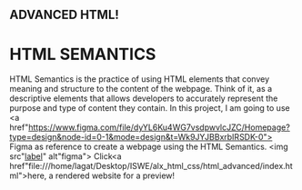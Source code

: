 ## ADVANCED HTML!
# HTML SEMANTICS
HTML Semantics is the practice of using HTML elements that convey meaning and structure to the content of the webpage.
Think of it, as a descriptive elements that allows developers to accurately represent the purpose and type of content they contain.
In this project, I am going to use <a href"https://www.figma.com/file/dyYL6Ku4WG7vsdpwvlcJZC/Homepage?type=design&node-id=0-1&mode=design&t=Wk9JYJBBxrbIRSDK-0"> Figma </a> as reference to create a webpage using the HTML Semantics.
<img src"[label](../../../../Downloads/Homepage.fig)" alt"figma">
Click<a href"file:///home/lagat/Desktop/ISWE/alx_html_css/html_advanced/index.html">here, a rendered website</a> for a preview!
